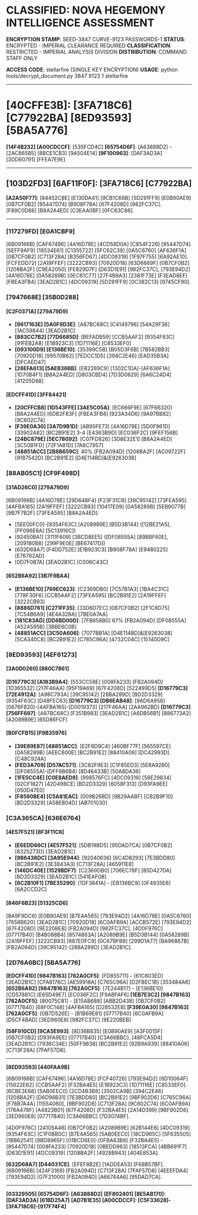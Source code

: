 # CLASSIFIED: NOVA HEGEMONY INTELLIGENCE ASSESSMENT
**ENCRYPTION STAMP**: SEED-3847 CURVE-9123 PASSWORDS-1
**STATUS**: ENCRYPTED - IMPERIAL CLEARANCE REQUIRED
**CLASSIFICATION**: RESTRICTED - IMPERIAL ANALYSIS DIVISION
**DISTRIBUTION**: COMMAND STAFF ONLY

**ACCESS CODE**: stellarfire (SINGLE KEY ENCRYPTION)
**USAGE**: python tools/decrypt_document.py 3847 9123 1 stellarfire

---

# [40CFFE3B]: [3FA718C6] [C77922BA] [8ED93593] [5BA5A776]
**[14F4B232] [A00CDCCF]**: [535FCD4C]
**[65754D6F]**: [A63888D2] - [2AC86585] [8BCE1CB3] [9A504E14]
**[9F100963]**: [DAF3AD3A] [3DD60791] [FFEA7E9E]

---

## [103D2FD3] [6AF11F0F]: [3FA718C6] [C77922BA]

**[A2A50F77]**: [84452C8E] [E130DA41] [9CB1C68B] [5D291FF9] [E0B90AE9] [0B7CF0B2] [95447D74] [B908F78A] [67F4208D] [982FC37C]. [F89C0D88] [B8A2A4ED] [C3EAA0BF] [0FC63C86].

---

### [117279FD] [E0A1CBF9]

[6B09166B] [CAF67496] [4A16D78E] [4CD58D0A] [C854F226] [95447D74] [5EFF9AF9] [18534E61] [C1355722] [5FC62C39] [0A5C6760] [AF636F1A] [0B7CF0B2] [C713F28A] [B356FD67] [4DC09319] [1F97F755] [6A92AE10]. [FCFEDD72] [2A19FFEF] [3222CB93] [70920D18] [63D6669F] [0B7CF0B2] [1208BA2F] [C9EA2050] [FE829D7F] [D63D1E91] [982FC37C], [793E94D2] [4A16D78E] [0A58289B] [0EC61C77] [27F4B9A3] [2381F73E] [F3EAD8EF] [FBEA3FB4] [3EAD2B1C] [4DC09319] [5D291FF9] [0C382C13] [9745CF90].

### [7947668E] [35B0D288]

#### [C2F0371A] [279A79D9]
- **[9617163E] [5A0F9D3E]**: [A87BC68C] [C4149796] [54A29F36] [1AC59844] [3EAD2B1C]
- **[883CC7B2] [77D6685D]**: [BEFADB59] [CCB5AAF2] [9354F63C] [91FEB2A8] [E1B923C3] [1D71116E] [C8533EF0]
- **[093100D9] [E136BE10]**: [35399C5B] [B05D3F6B] [7B582BB3] [70920D18] [99570B62] [7EDCC1D5] [394C2E46] [EAD35B3A] [DFCAED47]
- **[26EFA613] [5AEB36BB]**: [EB2289C9] [1302C1DA]-[AF636F1A] [1D70B4F1] [B8A2A4ED] [D803CBD4] [7D3D0829] [6A6C24D4] [41205D88]

#### [EDCFF41D] [3FF84421]
- **[20CFFCB8] [1D543FFE] [3AE5C05A]**: [EC666F9E] [67F66320] [B8A2A4ED] [6DB2F83F] [FBEA3FB4] [923A34D6] [9A97BB82] [9C602C74]
- **[F39E0A30] [3A7D9B1D]**: [AB95FE73] [4A16D78E] [5D0F961D] [33902A82] [BC2B91E2] 3-4 [E4363B9D] [EC036F2C] [9FEF156B]
- **[24BC879E] [5EC78092]**: [C07FD826] [3D8E32E1] [B8A2A4ED] [3C50B1FD] [72F1A81D] [7A8C7957]
- **[48851ACC] [2B8B659C]**: 40% [FB2A094D] [1208BA2F] [AC09722F] [9187542D] [BC2B91E2] [D4E114BD]&[E9263038]

### [88AB05C1] [CF9F498D]

#### [31AD26C0] [279A79D9]
[6B09166B] [4A16D78E] [29D648F4] [F23F31C8] [39C95142] [73FEA595] [4AFBA165] [2A19FFEF] [3222CB93] [10417E09] [0A58289B] [5EB9077B] [9B7F7B2F] [73FEA595] [B8A2A4ED]:
- [5EE00FC0]-[9354F63C] [A2089B9E] [B5D3B144] ([12BE21A5], [FF096E6A] [5C13916C])
- [92450BA1] [3111F609] [3BCD8EE5] ([DF08555A] [89BBF60E], [209180B8] [299F9E0E] [BE67417D])
- [632D68A7] [F4DD752E] [E1B923C3] [B908F78A] [E9480225] [E76762AD]
- [0D7F0B7A] [3EAD2B1C] [C006C43C]

#### [652B6A92] [3B7F9BAA]
- **[E136BE10] [769EC623]**: [C2369DB0] [7C57B1A3] [1BA4C31C] [778F30F6] [CCB5AAF2] [73FEA595] [BC2B91E2] [2A19FFEF] [3222CB93]
- **[8886D761] [C271FF35]**: [33D6D7EC] [0B7CF0B2] [2F1C6D75] [7C54B6A9] [4E4A328A] [7BE0A7AA]
- **[181C83AD] [DD6BD00D]**: [7FB858B0] 67% [FB2A094D] [DF08555A] [A52A595B] [3BBE6C0B]
- **[48851ACC] [3C50A606]**: [7077BB1A] [D4E114BD]&[E9263038] [5CA340C8] [BC2B91E2] [C765C96A] [4732C04C] [15140D9C]

### [8ED93593] [4EF61273]

#### [3A0D0260] [880C7861]
**[D16779C3] [A183B9A4]**: [553CC58E] [008FA233] [FB2A094D] [1D365532] [217F46AA] [95F19A69] [67F4208D] [522499D5]
**[D16779C3] [72E4912A]**: [A98C793A] [39C95142] [28BA289D] [BD2D3329] [9354F63C] [D48FEC63]
**[D16779C3] [DB6EAB48]**: [9AD6A956] [0676F820]-[4AFBA165]-[D0019373] [217F46AA] [2AA962BD]
**[D16779C3] [756FF697]**: [A87BC68C] [F351B993] [3EAD2B1C] [A6DB56B1] [886773A2] [A2089B9E] [65D86FCF]

#### [B0FCFB15] [F9B35976]
- **[39E89E87] [48851ACC]**: [E2F8D9C4] [460BF77F] [565597CE] [0A58289B] [AEEC600E] [BC2B91E2] [88410A06] [DC42993D] [C48C924A]
- **[FED3A709] [D57AC571]**: [3C82F9E3] [C1F85ED3] [5E8A9280] [DF08555A]-[DFF6B6B4] [8D46433B] [50A8DA36]
- **[1FE5CC4E] [C0E8AED9]**: [998576FC] [4DC09319] [58E29834] [02CF1827] [42D498CE] [BD2D3329] [6058F313] [D93FA9EE] [050D47E0]
- **[F8590BE4] [C5A81EAC]**: [009B26BD] [9B29AABF] [CB2B9F10] [BD2D3329] [A58EB04D] [AB701030]

### [C3A365CA] [636E6764]

#### [4E57F521] [8F3F11C6]
- **[E6EDD66C] [4E57F521]**: [5DB19BD5] [95DAD7CA] [0B7CF0B2] [6325273D] [3EAD2B1C]
- **[9B6438DC] [3A95E944]**: [92040636] [6C4D8293] [7E3BDD80] [BC2B91E2] [3E3843A3] [C713F28A] [465911E8]
- **[146DC40E] [1529BDF7]**: [C2369DB0] [706EC78F] [85D427DA] [BD2D3329] [3EAD2B1C] [541EAF08]
- **[6C2B10F1] [7BE35290]**: [1DF3841A] - [EB136BC9] [0F4935E6] [6A2CCD2C]

#### [846F6B23] [51325CD6]
[8A9F9DC6] [E0B90AE9] [B7E4A565] [793E94D2] [4A16D78E] [0A5C6760] [7658B620] [3EAD2B1C] [70920D18] [6C0AFB9A] [ACCB572E] [793E94D2] [67F4208D] [9E220BEB] [FB2A094D] [982FC37C]. [4D0F976C] [07717B40] [B4B088B4] [8574863A] [A2089B9E] [B5D3B144] [0A58289B] [2A19FFEF] [3222CB93] [887E0FC9] [0C67BFB8] [299D1A77] [BA96867B] [FB2A094D] [39C95142]-[28BA289D] [3EAD2B1C].

### [2D76A6BC] [5BA5A776]

**[EDCFF41D] [9847B163] [762A0CF5]**: [FD855711] - [61C603ED] [3EAD2B1C] [CFA8176C] [AE59918A] [C765C96A] [D2FBEC1B] [353484A6]
**[652B6A92] [9847B163] [762A0CF5]**: [7E244B17] - [E136BE10] [CD57881C] [E65D49E7] [EC036F2C] [F9ABFAF6]
**[1EB7E3C2] [9847B163] [762A0CF5]**: [80075C81] - [E15AB688] [ABB2D438] [0B7CF0B2] [07717B40] [68F0C148] [4AFBA165] [D28532EB]
**[F39E0A30] [9847B163] [762A0CF5]**: [0B7D526E] - [B1B69E81] [07717B40] [6C0AFB9A] [D5CF4BAD] [3ED960E8] [982FC37C] [9E220BEB]

**[58F910CD] [9CA5E993]**: [8D36B835] [E0B90AE9] [A3F0015F] [0B7CF0B2] [D93FA9EE] [07717B40] [C3A66BBC]. [48FCA5D4] [3EAD2B1C] [7936C34E] [50FF9838] [BC2B91E2] [92B9A939] [88410A06] [C713F28A] [7FAF57D8].

---

**[8ED93593] [440FAA9B]**

[6B09166B] [CAF67496] [4A16D78E] [FCF40726] [793E94D2] [6D10064F] [15622E62] [CCB5AAF2] [F32BA4E5] [E1B923C3] [1D71116E] [C8533EF0]. [6CBE3E68] [5AB0EEC0] [2CD4B3B8] [3502CA9B] [394C2E46] [1208BA2F] [D6D98B31] [7E3BDD80] [BC2B91E2] [9BF902D6] [C765C96A] [F78B7A4A] [11554060], [9BF902D6] [C713F28A] [9C602C74] [6C0AFB9A] [176A478F] [A4823B01] [67F4208D] [F32BA4E5] [2A14D399] [9BF902D6] [3ED960E8] [07717B40] [C3A66BBC] [7D3074BF].

[4D0F976C] [24105A46] [0B7CF0B2] [A2089B9E] [62B144E6] [4DC09319] [9354F63C] [C1F0BB0C] [B7E4A565] [5AB0EEC0] [18CD965C] [5F635505] [1BB62541] [9BD8965F] [01BCD6E0]-[0FBA63B8] [F32BA4E5] - [95447D74] [008FA233] [70920D18] [0BEDD963] [18513FCA] [4BB691F7] [D63D1E91] [4DC09319] [1208BA2F] [4928B943] [404E853A].

**[632D68A7] [D44031CE]**: [EFEF8B2E] [1ADDEA53] [F68B57BF]. [6B09166B] [424F3169] [FB2A094D] [C713F28A] [7FAF57D8] [4EEEFDA4] [793E94D2] [07F21000] [FB2A094D] [A66744A6] [95DAD7CA].

---

**[03329505] [65754D6F]: [A63888D2]**
**[EF802401] [8E5AB170]: [DAF3AD3A] [61BD25A7]**
**[AD7B1E35] [A00CDCCF]: [C5F33628]-[3FA718C6]-[917F74F4]**
